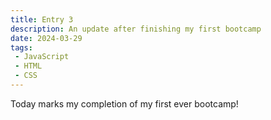 ```yaml
---
title: Entry 3
description: An update after finishing my first bootcamp
date: 2024-03-29
tags:
 - JavaScript
 - HTML
 - CSS
---
```

Today marks my completion of my first ever bootcamp!

